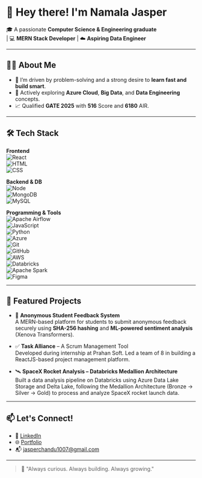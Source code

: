 # 👋 Hey there! I'm Namala Jasper

🎓 A passionate **Computer Science & Engineering graduate**  
| 💻 **MERN Stack Developer** | ☁️ **Aspiring Data Engineer**

---

## 👨‍💻 About Me
- 🎯 I’m driven by problem-solving and a strong desire to **learn fast and build smart**.
- 🧠 Actively exploring **Azure Cloud**, **Big Data**, and **Data Engineering** concepts.
- 📈 Qualified **GATE 2025** with **516** Score and **6180** AIR. 


---

## 🛠️ Tech Stack

**Frontend**  
![React](https://img.shields.io/badge/-React-black?style=flat-square&logo=react)  
![HTML](https://img.shields.io/badge/-HTML5-E34F26?style=flat-square&logo=html5&logoColor=white)  
![CSS](https://img.shields.io/badge/-CSS3-1572B6?style=flat-square&logo=css3)

**Backend & DB**  
![Node](https://img.shields.io/badge/-Node.js-43853D?style=flat-square&logo=node-dot-js&logoColor=white)  
![MongoDB](https://img.shields.io/badge/-MongoDB-4EA94B?style=flat-square&logo=mongodb&logoColor=white)  
![MySQL](https://img.shields.io/badge/-MySQL-00758F?style=flat-square&logo=mysql&logoColor=white)

**Programming & Tools**  
![Apache Airflow](https://img.shields.io/badge/-Apache%20Airflow-017CEE?style=flat-square&logo=apacheairflow&logoColor=white)<br>
![JavaScript](https://img.shields.io/badge/-JavaScript-F7DF1E?style=flat-square&logo=javascript&logoColor=black)  
![Python](https://img.shields.io/badge/-Python-3776AB?style=flat-square&logo=python&logoColor=white)  
![Azure](https://img.shields.io/badge/-Azure-0078D4?style=flat-square&logo=microsoft-azure&logoColor=white)  
![Git](https://img.shields.io/badge/-Git-F05032?style=flat-square&logo=git&logoColor=white)  
![GitHub](https://img.shields.io/badge/-GitHub-181717?style=flat-square&logo=github)<br>
![AWS](https://img.shields.io/badge/-AWS-232F3E?style=flat-square&logo=amazon-aws&logoColor=white)<br>
![Databricks](https://img.shields.io/badge/-Databricks-EF3E3E?style=flat-square&logo=databricks&logoColor=white)<br>
![Apache Spark](https://img.shields.io/badge/-Apache%20Spark-E25A1C?style=flat-square&logo=apachespark&logoColor=white)<br>
![Figma](https://img.shields.io/badge/-Figma-F24E1E?style=flat-square&logo=figma&logoColor=white)

---

## 📌 Featured Projects

- 🚀 **Anonymous Student Feedback System**  
  A MERN-based platform for students to submit anonymous feedback securely using **SHA-256 hashing** and **ML-powered sentiment analysis** (Xenova Transformers).

- ✅ **Task Alliance** – A Scrum Management Tool  
  Developed during internship at Prahan Soft. Led a team of 8 in building a ReactJS-based project management platform.

- 🛰️ **SpaceX Rocket Analysis – Databricks Medallion Architecture**  
Built a data analysis pipeline on Databricks using Azure Data Lake Storage and Delta Lake, following the Medallion Architecture (Bronze → Silver → Gold) to process and analyze SpaceX rocket launch data.




---

## 📫 Let's Connect!
- 💼 [LinkedIn](www.linkedin.com/in/namala-jasper) 
- 🌐 [Portfolio](https://portfoliojasper.netlify.app/)
- 📬 jasperchandu1007@gmail.com

---

> 🧡 "Always curious. Always building. Always growing."  
